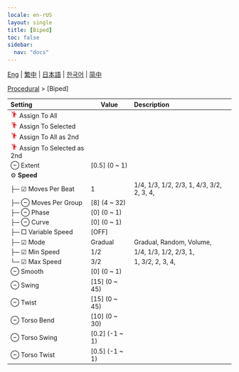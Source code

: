 ```yaml
---
locale: en-rUS
layout: single
title: [Biped]
toc: false
sidebar:
  nav: "docs"
---
```

[Eng](/dancexr/menu/2025.4/motion/biped) | [繁中](/tw/dancexr/menu/2025.4/motion/biped) | [日本語](/jp/dancexr/menu/2025.4/motion/biped) | [한국어](/kr/dancexr/menu/2025.4/motion/biped) | [简中](/zh/dancexr/menu/2025.4/motion/biped)

[Procedural](../menu#Procedural) > [Biped]



| Setting | Value | Description |
| :--- | --- | :--- |
| <img src="/images/icon/ic_motion.png" alt="motion icon"/> Assign To All|| 
| <img src="/images/icon/ic_motion.png" alt="motion icon"/> Assign To Selected|| 
| <img src="/images/icon/ic_motion.png" alt="motion icon"/> Assign To All as 2nd|| 
| <img src="/images/icon/ic_motion.png" alt="motion icon"/> Assign To Selected as 2nd|| 
|  ⊖ Extent| [0.5] (0 ~ 1) | 
|  ⚙️ **Speed**| | 
| ├─ ☑ Moves Per Beat| 1 | 1/4, 1/3, 1/2, 2/3, 1, 4/3, 3/2, 2, 3, 4, 
| ├─ ⊖ Moves Per Group| [8] (4 ~ 32) | 
| ├─ ⊖ Phase| [0] (0 ~ 1) | 
| ├─ ⊖ Curve| [0] (0 ~ 1) | 
| ├─ □ Variable Speed| [OFF] | 
| ├─ ☑ Mode| Gradual | Gradual, Random, Volume, 
| ├─ ☑ Min Speed| 1/2 | 1/4, 1/3, 1/2, 2/3, 1, 
| └─ ☑ Max Speed| 3/2 | 1, 3/2, 2, 3, 4, 
|  ⊖ Smooth| [0] (0 ~ 1) | 
|  ⊖ Swing| [15] (0 ~ 45) | 
|  ⊖ Twist| [15] (0 ~ 45) | 
|  ⊖ Torso Bend| [10] (0 ~ 30) | 
|  ⊖ Torso Swing| [0.2] (-1 ~ 1) | 
|  ⊖ Torso Twist| [0.5] (-1 ~ 1) | 
